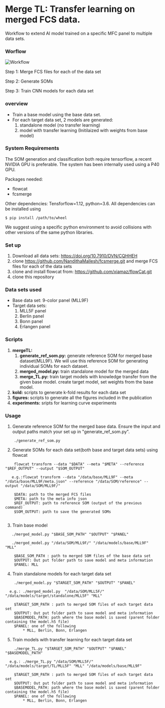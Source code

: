# Merge TL: Transfer learning on merged FCS data.
Workflow to extend AI model trained on a specific MFC panel to multiple data sets.

### Worflow

![Workflow](https://user-images.githubusercontent.com/22116058/123971644-85fc9700-d9ba-11eb-9b88-910c88e45982.png)

Step 1: Merge FCS files for each of the data set

Step 2: Generate SOMs

Step 3: Train CNN models for each data set

### overview
* Train a base model using the base data set. 
* For each target data set, 2 models are generated: 
	1) standalone model (no transfer learning)
	2) model with transfer learning (Initilaized with weights from base model)

### System Requirements
The SOM generation and classification both require tensorflow, a recent NVIDIA GPU is preferable. The system has been internally used using a P40 GPU.

Packages needed:

* flowcat
* fcsmerge

Other dependencies: Tensforflow=1.12, python=3.6. All dependencies can be installed using
```
$ pip install /path/to/wheel
```
We suggest using a specific python environment to avoid collisions with other versions of the same python libraries.

### Set up
1) Download all data sets: https://doi.org/10.7910/DVN/CQHHEH
2) clone https://github.com/NandithaMallesh/fcsmerge.git and merge FCS files for each of the data sets
3) clone and install flowcat from: https://github.com/xiamaz/flowCat.git
4) clone this repository

### Data sets used
* Base data set: 9-color panel (MLL9F)
* Target data sets:
	1) MLL5F panel
	2) Berlin panel
	3) Bonn panel
	4) Erlangen panel

### Scripts
1) **mergeTL:**
	1) **generate_ref_som.py:** generate reference SOM for merged base dataset(MLL9F). We will use this reference SOM for generating individual SOMs for each  dataset.
	2) **merged_model.py:** train standalone model for the merged data
	3) **merge_TL.py:** train target models with knowledge transfer from the given base model. create target model, set weights from the base model.
2) **kold:** scripts to generate k-fold results for each data set
3) **figures:** scripts to generate all the figures included in the publication
4) **experiments:** sripts for learning curve experiments
	
### Usage
1) Generate reference SOM for the merged base data. Ensure the input and output paths match your set up in "generate_ref_som.py".
```
 	./generate_ref_som.py
```	
2) Generate SOMs for each data set(both base and target data sets) using flowcat
```
	flowcat transform --data "$DATA" --meta "$META" --reference "$REF_OUTPUT" --output "$SOM_OUTPUT"
	
   e.g.:flowcat transform --data "/data/base/MLL9F" --meta "/data/base/MLL9F/meta.json" --reference "/data/SOM/reference" --output "/data/SOM/MLL9F/"
	
	$DATA: path to the merged FCS files
	$META: path to the meta info json
	$REF_OUTPUT: path to reference SOM (output of the previous command)
	$SOM_OUTPUT: path to save the generated SOMs
	
```
	
3) Train base model
```
   ./merged_model.py "$BASE_SOM_PATH" "$OUTPUT" "$PANEL"
	
   ./merged_model.py "/data/SOM/MLL9F/" "/data/models/base/MLL9F" "MLL"
	
	$BASE_SOM_PATH : path to merged SOM files of the base data set
	$OUTPUT: Out put folder path to save model and meta information
	$PANEL: MLL

 ```
	
4) Train standalone models for each target data set
```
	./merged_model.py "$TARGET_SOM_PATH" "$OUTPUT" "$PANEL" 
	
  e.g.: ./merged_model.py  "/data/SOM/MLL5F/" "/data/models/target/standalone/MLL5F" "MLL"
	
	$TARGET_SOM_PATH : path to merged SOM files of each target data set
	$OUTPUT: Out put folder path to save model and meta information
	$BASEMODEL_PATH: path where the base model is saved (parent folder containing the model.h5 file)
	$PANEL: one of the following
		* MLL, Berlin, Bonn, Erlangen
```
	
5) Train models with transfer learning for each target data set
```
	./merge_TL.py "$TARGET_SOM_PATH" "$OUTPUT" "$PANEL" "$BASEMODEL_PATH"
	
  e.g.: ./merge_TL.py "/data/SOM/MLL5F/" "/data/models/target/TL/MLL5F" "MLL" "/data/models/base/MLL9F"
	
	$TARGET_SOM_PATH : path to merged SOM files of each target data set
	$OUTPUT: Out put folder path to save model and meta information
	$BASEMODEL_PATH: path where the base model is saved (parent folder containing the model.h5 file)
	$PANEL: one of the following
		* MLL, Berlin, Bonn, Erlangen
```


